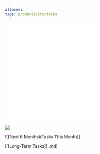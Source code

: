 ```yaml
---
aliases:
tags: productivity/tasks
---
```


![](./check-these-tasks.md#Important%20Tasks)

![](./check-these-tasks.md#Overdue%20Tasks)

![](./tasks-this-month#Tasks%20This%20Week)

![[Next 6 Months#Tasks This Month]]

![[Long-Term Tasks]].md)
